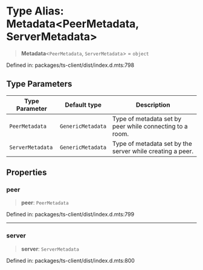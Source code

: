 # Type Alias: Metadata\<PeerMetadata, ServerMetadata\>

> **Metadata**\<`PeerMetadata`, `ServerMetadata`\> = `object`

Defined in: packages/ts-client/dist/index.d.mts:798

## Type Parameters

| Type Parameter | Default type | Description |
| ------ | ------ | ------ |
| `PeerMetadata` | `GenericMetadata` | Type of metadata set by peer while connecting to a room. |
| `ServerMetadata` | `GenericMetadata` | Type of metadata set by the server while creating a peer. |

## Properties

### peer

> **peer**: `PeerMetadata`

Defined in: packages/ts-client/dist/index.d.mts:799

***

### server

> **server**: `ServerMetadata`

Defined in: packages/ts-client/dist/index.d.mts:800
